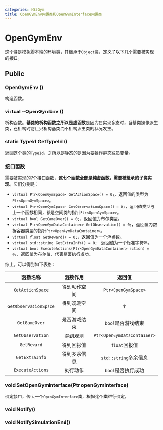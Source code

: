 ```yaml
---
categories: NS3Gym
title: OpenGymEnv内置类和OpenGymInterface内置类
---
```


# OpenGymEnv

这个类是模拟脚本端的环境类，其继承于`Object`类，定义了以下几个需要被实现的接口。

## Public

### OpenGymEnv ()

构造函数。

### virtual ~OpenGymEnv ()

析构函数。**基类的析构函数之所以是虚函数**是因为在实现多态时，当基类操作派生类，在析构时防止只析构基类而不析构派生类的状况发生。

### static TypeId GetTypeId ()

返回这个类的`TypeId`，之所以是静态的是因为要操作静态成员变量。

### 接口函数

需要被实现的7个接口函数，**这七个函数全部是纯虚函数，需要被继承的子类实现**。它们分别是：

- `virtual Ptr<OpenGymSpace> GetActionSpace() = 0;`，返回值的类型为`Ptr<OpenGymSpace>`。
- `virtual Ptr<OpenGymSpace> GetObservationSpace() = 0;`，返回值类型与上一个函数相同，都是空间类的指针`Ptr<OpenGymSpace>`。
- `virtual bool GetGameOver() = 0;`，返回值为布尔类型。
- `virtual Ptr<OpenGymDataContainer> GetObservation() = 0;`，返回值为数据容器类型的指针`Ptr<OpenGymDataContainer>`。
- `virtual float GetReward() = 0;`，返回值为一个浮点数。
- `virtual std::string GetExtraInfo() = 0;`，返回值为一个标准字符串。
- `virtual bool ExecuteActions(Ptr<OpenGymDataContainer> action) = 0;`，返回值为布尔值，代表是否执行成功。

综上，可以得到如下表格：

|       函数名称        |   函数作用   |           返回值            |
| :-------------------: | :----------: | :-------------------------: |
|   `GetActionSpace`    | 得到动作空间 |     `Ptr<OpenGymSpace>`     |
| `GetObservationSpace` | 得到观测空间 |              ↑              |
|     `GetGameOver`     | 是否游戏结束 |     `bool`是否游戏结束      |
|   `GetObservation`    |   得到观测   | `Ptr<OpenGymDataContainer>` |
|      `GetReward`      |  得到回报值  |        `float`回报值        |
|    `GetExtraInfo`     | 得到多余信息 |    `std::string`多余信息    |
|   `ExecuteActions`    |   执行动作   |     `bool`是否执行成功      |

### void SetOpenGymInterface(Ptr<OpenGymInterface> openGymInterface)

设定接口，传入一个`OpenGymInterface`类，根据这个类进行设定。

### void Notify()



### void NotifySimulationEnd()



